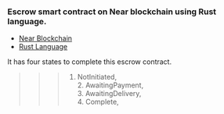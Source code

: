 ### Escrow smart contract on Near blockchain using Rust language.
  * [Near Blockchain](https://near.org/)  
  * [Rust Language](https://www.rust-lang.org/) 
  
It has four states to complete this escrow contract.  
> > > 1. NotInitiated,  
	2. AwaitingPayment,  
	3. AwaitingDelivery,  
	4. Complete, 
	
